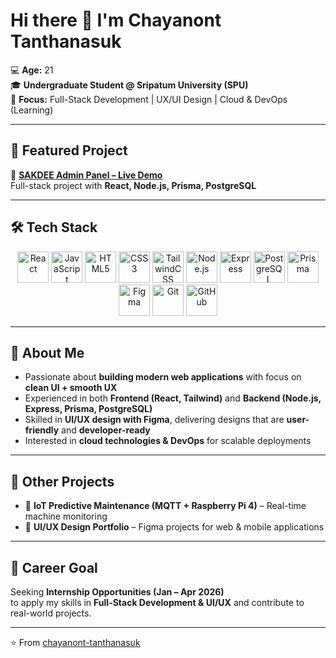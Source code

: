 # Hi there 👋 I'm Chayanont Tanthanasuk

💻 **Age:** 21  
🎓 **Undergraduate Student @ Sripatum University (SPU)**  
🌱 **Focus:** Full-Stack Development | UX/UI Design | Cloud & DevOps (Learning)  

---

## 🌟 Featured Project  
🔹 **[SAKDEE Admin Panel – Live Demo](https://northsnx.github.io/SAKDEE.App/index.html)**  
Full-stack project with **React, Node.js, Prisma, PostgreSQL**  

---

## 🛠 Tech Stack  

<p align="center">
  <!-- Frontend -->
  <img src="https://cdn.jsdelivr.net/gh/devicons/devicon/icons/react/react-original.svg" width="50" height="50" alt="React"/>
  <img src="https://cdn.jsdelivr.net/gh/devicons/devicon/icons/javascript/javascript-original.svg" width="50" height="50" alt="JavaScript"/>
  <img src="https://cdn.jsdelivr.net/gh/devicons/devicon/icons/html5/html5-original.svg" width="50" height="50" alt="HTML5"/>
  <img src="https://cdn.jsdelivr.net/gh/devicons/devicon/icons/css3/css3-original.svg" width="50" height="50" alt="CSS3"/>
  <img src="https://cdn.jsdelivr.net/gh/devicons/devicon/icons/tailwindcss/tailwindcss-plain.svg" width="50" height="50" alt="TailwindCSS"/>

  <!-- Backend -->
  <img src="https://cdn.jsdelivr.net/gh/devicons/devicon/icons/nodejs/nodejs-original.svg" width="50" height="50" alt="Node.js"/>
  <img src="https://cdn.jsdelivr.net/gh/devicons/devicon/icons/express/express-original.svg" width="50" height="50" alt="Express"/>
  <img src="https://cdn.jsdelivr.net/gh/devicons/devicon/icons/postgresql/postgresql-original.svg" width="50" height="50" alt="PostgreSQL"/>
  <img src="https://cdn.jsdelivr.net/gh/devicons/devicon/icons/prisma/prisma-original.svg" width="50" height="50" alt="Prisma"/>

  <!-- Tools -->
  <img src="https://cdn.jsdelivr.net/gh/devicons/devicon/icons/figma/figma-original.svg" width="50" height="50" alt="Figma"/>
  <img src="https://cdn.jsdelivr.net/gh/devicons/devicon/icons/git/git-original.svg" width="50" height="50" alt="Git"/>
  <img src="https://cdn.jsdelivr.net/gh/devicons/devicon/icons/github/github-original.svg" width="50" height="50" alt="GitHub"/>
</p>

---

## 🚀 About Me  
- Passionate about **building modern web applications** with focus on **clean UI + smooth UX**  
- Experienced in both **Frontend (React, Tailwind)** and **Backend (Node.js, Express, Prisma, PostgreSQL)**  
- Skilled in **UI/UX design with Figma**, delivering designs that are **user-friendly** and **developer-ready**  
- Interested in **cloud technologies & DevOps** for scalable deployments  

---

## 📌 Other Projects  
- 🔹 **IoT Predictive Maintenance (MQTT + Raspberry Pi 4)** – Real-time machine monitoring  
- 🔹 **UI/UX Design Portfolio** – Figma projects for web & mobile applications  

---

## 🎯 Career Goal  
Seeking **Internship Opportunities (Jan – Apr 2026)**  
to apply my skills in **Full-Stack Development & UI/UX** and contribute to real-world projects.  

---

⭐️ From [chayanont-tanthanasuk](https://github.com/chayanont-tanthanasuk)
